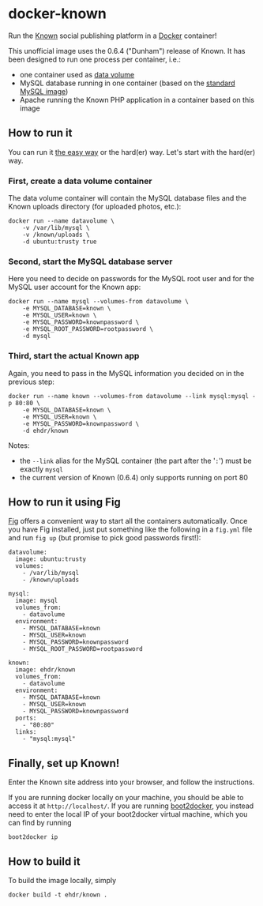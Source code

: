 docker-known
============

Run the [Known][1] social publishing platform in a [Docker][2] container!

This unofficial image uses the 0.6.4 ("Dunham") release of Known. It has been
designed to run one process per container, i.e.:

- one container used as [data volume][3]
- MySQL database running in one container (based on the [standard MySQL image][4])
- Apache running the Known PHP application in a container based on this image

How to run it
-------------
You can run it [the easy way](#how-to-run-it-using-fig) or the hard(er) way.
Let's start with the hard(er) way.

### First, create a data volume container
The data volume container will contain the MySQL database files and the Known
uploads directory (for uploaded photos, etc.):

    docker run --name datavolume \
        -v /var/lib/mysql \
        -v /known/uploads \
        -d ubuntu:trusty true

### Second, start the MySQL database server

Here you need to decide on passwords for the MySQL root user and for the MySQL
user account for the Known app:

    docker run --name mysql --volumes-from datavolume \
        -e MYSQL_DATABASE=known \
        -e MYSQL_USER=known \
        -e MYSQL_PASSWORD=knownpassword \
        -e MYSQL_ROOT_PASSWORD=rootpassword \
        -d mysql

### Third, start the actual Known app

Again, you need to pass in the MySQL information you decided on in the
previous step:

    docker run --name known --volumes-from datavolume --link mysql:mysql -p 80:80 \
        -e MYSQL_DATABASE=known \
        -e MYSQL_USER=known \
        -e MYSQL_PASSWORD=knownpassword \
        -d ehdr/known

Notes:

- the `--link` alias for the MySQL container (the part after the '`:`') must be
  exactly `mysql`
- the current version of Known (0.6.4) only supports running on port 80

How to run it using Fig
-----------------------
[Fig][6] offers a convenient way to start all the containers automatically.
Once you have Fig installed, just put something like the following in
a `fig.yml` file and run `fig up` (but promise to pick good passwords
first!):

    datavolume:
      image: ubuntu:trusty
      volumes:
        - /var/lib/mysql
        - /known/uploads
    
    mysql:
      image: mysql
      volumes_from:
        - datavolume
      environment:
        - MYSQL_DATABASE=known
        - MYSQL_USER=known
        - MYSQL_PASSWORD=knownpassword
        - MYSQL_ROOT_PASSWORD=rootpassword
    
    known:
      image: ehdr/known
      volumes_from:
        - datavolume
      environment:
        - MYSQL_DATABASE=known
        - MYSQL_USER=known
        - MYSQL_PASSWORD=knownpassword
      ports:
        - "80:80"
      links:
        - "mysql:mysql"

Finally, set up Known!
----------------------
Enter the Known site address into your browser, and follow the instructions.

If you are running docker locally on your machine, you should be able to
access it at `http://localhost/`.  If you are running [boot2docker][5], you
instead need to enter the local IP of your boot2docker virtual machine, which
you can find by running

    boot2docker ip

How to build it
---------------
To build the image locally, simply

    docker build -t ehdr/known .


[1]: https://withknown.com/
[2]: https://www.docker.com/
[3]: http://docs.docker.com/userguide/dockervolumes/
[4]: https://github.com/docker-library/mysql
[5]: http://boot2docker.io/
[6]: http://www.fig.sh/
